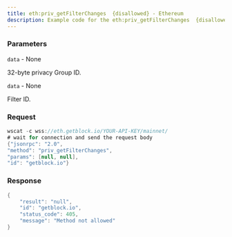 ```yaml
---
title: eth:priv_getFilterChanges  {disallowed} - Ethereum
description: Example code for the eth:priv_getFilterChanges  {disallowed} ws method. Сomplete guide on how to use eth:priv_getFilterChanges  {disallowed} ws in GetBlock.io Web3 documentation.
---
```


### Parameters


`data` - None

32-byte privacy Group ID.

`data` - None

Filter ID.

### Request

``` java
wscat -c wss://eth.getblock.io/YOUR-API-KEY/mainnet/ 
# wait for connection and send the request body 
{"jsonrpc": "2.0",
"method": "priv_getFilterChanges",
"params": [null, null],
"id": "getblock.io"}
```

###  Response

``` java
{
    "result": "null",
    "id": "getblock.io",
    "status_code": 405,
    "message": "Method not allowed"
}
```

